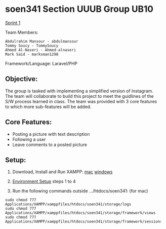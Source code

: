 # soen341 Section UUUB Group UB10
[Sprint 1](https://docs.google.com/spreadsheets/d/1gs0IDbbtNSP9LggcaedKTVtoTRCYKRJFTi9f7vs37ng/edit#gid=0)

Team Members:
```
Abdulrahim Mansour - abdulmansour
Tommy Soucy - TommySoucy
Ahmed Al-Naseri - Ahmed-alnaseri
Mark Said - marksman1298

```
Framework/Language: Laravel/PHP

## Objective:
The group is tasked with implementing a simplified version of Instagram. The team will collaborate to build this project to meet the
guidlines of the S/W process learned in class. The team was provided with 3 core features to which more sub-features will be added.


## Core Features:
* Posting a picture with text description
* Following a user
* Leave comments to a posted picture

## Setup:

1. Download, Install and Run XAMPP: 
[mac](https://www.apachefriends.org/xampp-files/7.3.13/xampp-osx-7.3.13-0-installer.dmg)
[windows](https://www.apachefriends.org/xampp-files/7.3.13/xampp-windows-x64-7.3.13-0-VC15-installer.exe)

2. [Environment Setup](https://medium.com/laravel-power-devs/collaborative-development-with-laravel-f32a84040677) steps 1 to 4

3. Run the following commands outside …/htdocs/soen341: (for mac)
```
sudo chmod 777 Applications/XAMPP/xamppfiles/htdocs/soen341/storage/logs
sudo chmod 777 Applications/XAMPP/xamppfiles/htdocs/soen341/storage/framework/views
sudo chmod 777 Applications/XAMPP/xamppfiles/htdocs/soen341/storage/framework/sessions
```
